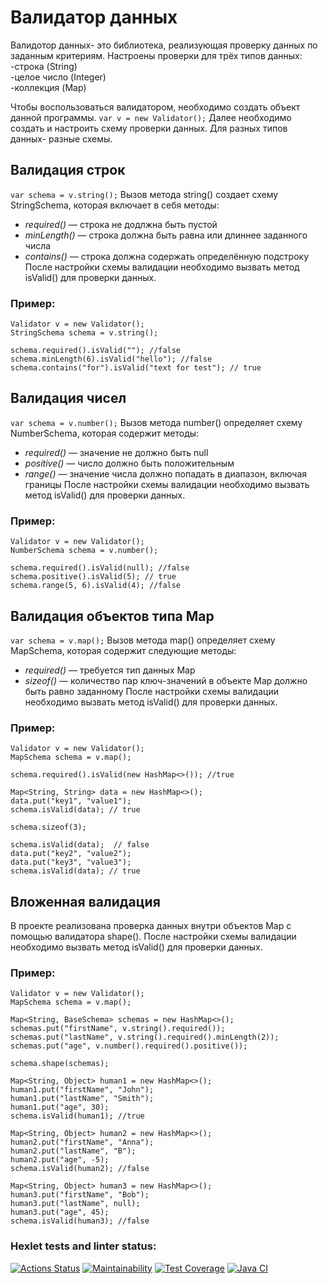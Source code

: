 # Валидатор данных
Валидотор данных- это библиотека, реализующая проверку данных по заданным критериям. Настроены проверки для трёх типов данных:  
-строка (String)  
-целое число (Integer)  
-коллекция (Map)  

Чтобы воспользоваться валидатором, необходимо создать объект данной программы.
`var v = new Validator();`
Далее необходимо создать и настроить схему проверки данных. Для разных типов данных- разные схемы.
## Валидация строк
`var schema = v.string();`
Вызов метода string() создает схему StringSchema, которая включает в себя методы:
- *required()* — строка не додлжна быть пустой
- *minLength()* — строка должна быть равна или длиннее заданного числа
- *contains()* — строка должна содержать определённую подстроку
После настройки схемы валидации необходимо вызвать метод isValid() для проверки данных.

### Пример:
```
Validator v = new Validator();
StringSchema schema = v.string();

schema.required().isValid(""); //false
schema.minLength(6).isValid("hello"); //false
schema.contains("for").isValid("text for test"); // true
```
## Валидация чисел
`var schema = v.number();`
Вызов метода number() определяет схему NumberSchema, которая содержит методы:
- *required()* — значение не должно быть null
- *positive()* — число должно быть положительным
- *range()* — значение числа должно попадать в диапазон, включая границы
После настройки схемы валидации необходимо вызвать метод isValid() для проверки данных.

### Пример:
```
Validator v = new Validator();
NumberSchema schema = v.number();

schema.required().isValid(null); //false
schema.positive().isValid(5); // true
schema.range(5, 6).isValid(4); //false
```
## Валидация объектов типа Map
`var schema = v.map();`
Вызов метода map() определяет схему MapSchema, которая содержит следующие методы:
- *required()* — требуется тип данных Map
- *sizeof()* — количество пар ключ-значений в объекте Map должно быть равно заданному
После настройки схемы валидации необходимо вызвать метод isValid() для проверки данных.

### Пример:
```
Validator v = new Validator();
MapSchema schema = v.map();

schema.required().isValid(new HashMap<>()); //true

Map<String, String> data = new HashMap<>();
data.put("key1", "value1");
schema.isValid(data); // true

schema.sizeof(3);

schema.isValid(data);  // false
data.put("key2", "value2");
data.put("key3", "value3");
schema.isValid(data); // true
```
## Вложенная валидация
В проекте реализована проверка данных внутри объектов Map с помощью валидатора shape(). 
После настройки схемы валидации необходимо вызвать метод isValid() для проверки данных.

### Пример:
```
Validator v = new Validator();
MapSchema schema = v.map();

Map<String, BaseSchema> schemas = new HashMap<>();
schemas.put("firstName", v.string().required());
schemas.put("lastName", v.string().required().minLength(2));
schemas.put("age", v.number().required().positive());

schema.shape(schemas);

Map<String, Object> human1 = new HashMap<>();
human1.put("firstName", "John");
human1.put("lastName", "Smith");
human1.put("age", 30);
schema.isValid(human1); //true

Map<String, Object> human2 = new HashMap<>();
human2.put("firstName", "Anna");
human2.put("lastName", "B");
human2.put("age", -5);
schema.isValid(human2); //false

Map<String, Object> human3 = new HashMap<>();
human3.put("firstName", "Bob");
human3.put("lastName", null);
human3.put("age", 45);
schema.isValid(human3); //false
```


### Hexlet tests and linter status:
[![Actions Status](https://github.com/gerakiera/java-project-78/actions/workflows/hexlet-check.yml/badge.svg)](https://github.com/gerakiera/java-project-78/actions)
[![Maintainability](https://api.codeclimate.com/v1/badges/1147fac41d86537806c5/maintainability)](https://codeclimate.com/github/gerakiera/java-project-78/maintainability)
[![Test Coverage](https://api.codeclimate.com/v1/badges/1147fac41d86537806c5/test_coverage)](https://codeclimate.com/github/gerakiera/java-project-78/test_coverage)
[![Java CI](https://github.com/gerakiera/java-project-78/actions/workflows/gradle.yml/badge.svg)](https://github.com/gerakiera/java-project-78/actions/workflows/gradle.yml)
